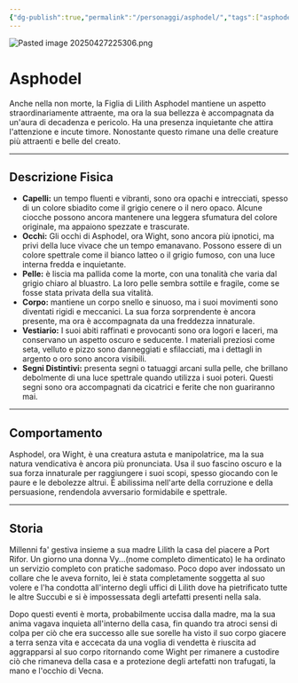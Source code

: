 ```yaml
---
{"dg-publish":true,"permalink":"/personaggi/asphodel/","tags":["asphodel"],"noteIcon":""}
---
```


![Pasted image 20250427225306.png](/img/user/Immagini/Pasted%20image%2020250427225306.png)
# Asphodel

Anche nella non morte, la Figlia di Lilith Asphodel mantiene un aspetto straordinariamente attraente, ma ora la sua bellezza è accompagnata da un'aura di decadenza e pericolo. Ha una presenza inquietante che attira l'attenzione e incute timore. Nonostante questo rimane una delle creature più attraenti e belle del creato.

---
## Descrizione Fisica
- **Capelli:** un tempo fluenti e vibranti, sono ora opachi e intrecciati, spesso di un colore sbiadito come il grigio cenere o il nero opaco. Alcune ciocche possono ancora mantenere una leggera sfumatura del colore originale, ma appaiono spezzate e trascurate.
- **Occhi:** Gli occhi di Asphodel, ora Wight, sono ancora più ipnotici, ma privi della luce vivace che un tempo emanavano. Possono essere di un colore spettrale come il bianco latteo o il grigio fumoso, con una luce interna fredda e inquietante.
- **Pelle:** è liscia ma pallida come la morte, con una tonalità che varia dal grigio chiaro al bluastro. La loro pelle sembra sottile e fragile, come se fosse stata privata della sua vitalità.
- **Corpo:** mantiene un corpo snello e sinuoso, ma i suoi movimenti sono diventati rigidi e meccanici. La sua forza sorprendente è ancora presente, ma ora è accompagnata da una freddezza innaturale.
- **Vestiario:** I suoi abiti raffinati e provocanti sono ora logori e laceri, ma conservano un aspetto oscuro e seducente. I materiali preziosi come seta, velluto e pizzo sono danneggiati e sfilacciati, ma i dettagli in argento o oro sono ancora visibili.
- **Segni Distintivi:** presenta segni o tatuaggi arcani sulla pelle, che brillano debolmente di una luce spettrale quando utilizza i suoi poteri. Questi segni sono ora accompagnati da cicatrici e ferite che non guariranno mai.

---
## Comportamento
Asphodel, ora Wight, è una creatura astuta e manipolatrice, ma la sua natura vendicativa è ancora più pronunciata. Usa il suo fascino oscuro e la sua forza innaturale per raggiungere i suoi scopi, spesso giocando con le paure e le debolezze altrui. È abilissima nell'arte della corruzione e della persuasione, rendendola avversario formidabile e spettrale.

---
## Storia
Millenni fa' gestiva insieme a sua madre Lilith la casa del piacere a Port Rifor. Un giorno una donna Vy...(nome completo dimenticato) le ha ordinato un servizio completo con pratiche sadomaso. Poco dopo aver indossato un collare che le aveva fornito, lei è stata completamente soggetta al suo volere e l'ha condotta all'interno degli uffici di Lilith dove ha pietrificato tutte le altre Succubi e si è impossessata degli artefatti presenti nella sala.

Dopo questi eventi è morta, probabilmente uccisa dalla madre, ma la sua anima vagava inquieta all'interno della casa, fin quando tra atroci sensi di colpa per ciò che era successo alle sue sorelle ha visto il suo corpo giacere a terra senza vita e accecata da una voglia di vendetta è riuscita ad aggrapparsi al suo corpo ritornando come Wight per rimanere a custodire ciò che rimaneva della casa e a protezione degli artefatti non trafugati, la mano e l'occhio di Vecna. 